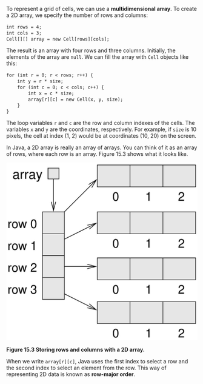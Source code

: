 To represent a grid of cells, we can use a **multidimensional array**. To create a 2D array, we specify the number of rows and columns:

```code
int rows = 4;
int cols = 3;
Cell[][] array = new Cell[rows][cols];
```

The result is an array with four rows and three columns. Initially, the elements of the array are `null`. We can fill the array with `Cell` objects like this:

```code
for (int r = 0; r < rows; r++) {
    int y = r * size;
    for (int c = 0; c < cols; c++) {
        int x = c * size;
        array[r][c] = new Cell(x, y, size);
    }
}
```

The loop variables `r` and `c` are the row and column indexes of the cells. The variables `x` and `y` are the coordinates, respectively. For example, if `size` is 10 pixels, the cell at index (1, 2) would be at coordinates (10, 20) on the screen.

In Java, a 2D array is really an array of arrays. You can think of it as an array of rows, where each row is an array. Figure 15.3 shows what it looks like.

![Figure 15.3 Storing rows and columns with a 2D array.](figs/2D-array.jpg)

**Figure 15.3 Storing rows and columns with a 2D array.**


When we write `array[r][c]`, Java uses the first index to select a row and the second index to select an element from the row. This way of representing 2D data is known as **row-major order**.